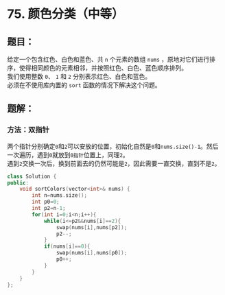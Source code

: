 # 75. 颜色分类（中等）
## 题目：
给定一个包含红色、白色和蓝色、共 `n` 个元素的数组 `nums` ，原地对它们进行排序，使得相同颜色的元素相邻，并按照红色、白色、蓝色顺序排列。\
我们使用整数 `0`、 `1` 和 `2` 分别表示红色、白色和蓝色。\
必须在不使用库内置的 `sort` 函数的情况下解决这个问题。
## 题解：
### 方法：双指针
两个指针分别确定`0`和`2`可以安放的位置，初始化自然是`0`和`nums.size()-1`。然后一次遍历，遇到`0`就放到`0指针`位置上，同理`2`。\
遇到`2`交换一次后，换到前面去的仍然可能是`2`，因此需要一直交换，直到不是`2`。
```c++
class Solution {
public:
    void sortColors(vector<int>& nums) {
        int n=nums.size();
        int p0=0;
        int p2=n-1;
        for(int i=0;i<n;i++){
            while(i<=p2&&nums[i]==2){
                swap(nums[i],nums[p2]);
                p2--;
            }
            if(nums[i]==0){
                swap(nums[i],nums[p0]);
                p0++;
            }
        }
    }
};
```